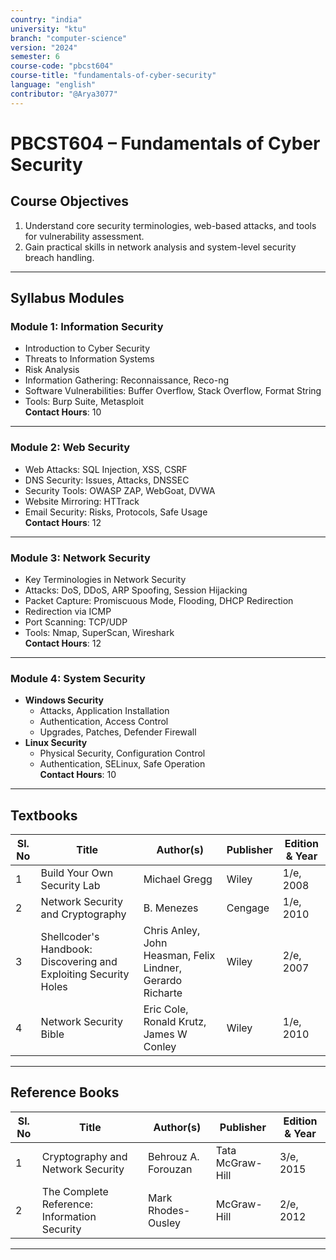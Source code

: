 ```yaml
---
country: "india"
university: "ktu"
branch: "computer-science"
version: "2024"
semester: 6
course-code: "pbcst604"
course-title: "fundamentals-of-cyber-security"
language: "english"
contributor: "@Arya3077"
---
```


# PBCST604 – Fundamentals of Cyber Security

## Course Objectives

1. Understand core security terminologies, web-based attacks, and tools for vulnerability assessment.
2. Gain practical skills in network analysis and system-level security breach handling.

---

## Syllabus Modules

### Module 1: Information Security

- Introduction to Cyber Security  
- Threats to Information Systems  
- Risk Analysis  
- Information Gathering: Reconnaissance, Reco-ng  
- Software Vulnerabilities: Buffer Overflow, Stack Overflow, Format String  
- Tools: Burp Suite, Metasploit  
**Contact Hours**: 10

---

### Module 2: Web Security

- Web Attacks: SQL Injection, XSS, CSRF  
- DNS Security: Issues, Attacks, DNSSEC  
- Security Tools: OWASP ZAP, WebGoat, DVWA  
- Website Mirroring: HTTrack  
- Email Security: Risks, Protocols, Safe Usage  
**Contact Hours**: 12

---

### Module 3: Network Security

- Key Terminologies in Network Security  
- Attacks: DoS, DDoS, ARP Spoofing, Session Hijacking  
- Packet Capture: Promiscuous Mode, Flooding, DHCP Redirection  
- Redirection via ICMP  
- Port Scanning: TCP/UDP  
- Tools: Nmap, SuperScan, Wireshark  
**Contact Hours**: 12

---

### Module 4: System Security

- **Windows Security**  
  - Attacks, Application Installation  
  - Authentication, Access Control  
  - Upgrades, Patches, Defender Firewall  
- **Linux Security**  
  - Physical Security, Configuration Control  
  - Authentication, SELinux, Safe Operation  
**Contact Hours**: 10

---

## Textbooks

| Sl. No | Title | Author(s) | Publisher | Edition & Year |
|--------|-------|-----------|-----------|----------------|
| 1 | Build Your Own Security Lab | Michael Gregg | Wiley | 1/e, 2008 |
| 2 | Network Security and Cryptography | B. Menezes | Cengage | 1/e, 2010 |
| 3 | Shellcoder's Handbook: Discovering and Exploiting Security Holes | Chris Anley, John Heasman, Felix Lindner, Gerardo Richarte | Wiley | 2/e, 2007 |
| 4 | Network Security Bible | Eric Cole, Ronald Krutz, James W Conley | Wiley | 1/e, 2010 |

---

## Reference Books

| Sl. No | Title | Author(s) | Publisher | Edition & Year |
|--------|-------|-----------|-----------|----------------|
| 1 | Cryptography and Network Security | Behrouz A. Forouzan | Tata McGraw-Hill | 3/e, 2015 |
| 2 | The Complete Reference: Information Security | Mark Rhodes-Ousley | McGraw-Hill | 2/e, 2012 |

---


